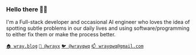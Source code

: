 <!--
**wrayx/wrayx** is a ✨ _special_ ✨ repository because its `README.md` (this file) appears on your GitHub profile.

Here are some ideas to get you started:

- 🔭 I’m currently working on ...
- 🌱 I’m currently learning ...
- 👯 I’m looking to collaborate on ...
- 🤔 I’m looking for help with ...
- 💬 Ask me about ...
- 📫 How to reach me: ...
- 😄 Pronouns: ...
- ⚡ Fun fact: ...
-->


### Hello there 👋🏻

I'm a Full-stack developer and occasional AI engineer who loves the idea of spotting subtle problems in our daily lives and using software/programming to either fix them or make the process better. </br>

[`🏠 wray.blog`](https://wray.blog/)
[`🔗 @wrayx`](https://linkedin.com/in/wrayx)
[`🐦 @wrayqwq`](https://twitter.com/wrayqwq)
[`📫 wrayqwq@gmail.com`](mailto:wrayqwq@gmail.com)

<!--

<br>

[![Apple Music GitHub profile](https://music-profile.rayriffy.com/theme/dark.svg?uid=000756.16307e23382f481581bd3021eecd50ae.1754)]()

-->
